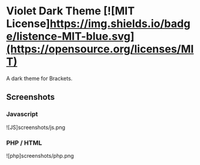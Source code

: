 # Violet Dark Theme [![MIT License]https://img.shields.io/badge/listence-MIT-blue.svg](https://opensource.org/licenses/MIT)
A dark theme for Brackets.

## Screenshots

### Javascript
![JS]screenshots/js.png

### PHP / HTML
![php]screenshots/php.png